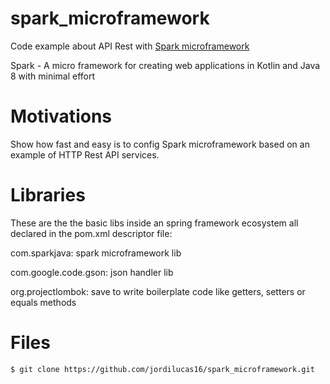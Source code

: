 # spark_microframework
Code example about API Rest with [Spark microframework](http://sparkjava.com/)

Spark - A micro framework for creating web applications in Kotlin and Java 8 with minimal effort

# Motivations
Show how fast and easy is to config Spark microframework based on an example of HTTP Rest API services.

# Libraries
These are the the basic libs inside an spring framework ecosystem all declared in the pom.xml descriptor file:

com.sparkjava: spark microframework lib

com.google.code.gson: json handler lib

org.projectlombok: save to write boilerplate code like getters, setters or equals methods

# Files

```
$ git clone https://github.com/jordilucas16/spark_microframework.git
```

